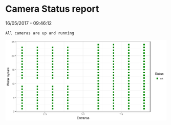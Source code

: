 Camera Status report
================
16/05/2017 - 09:46:12

    All cameras are up and running

![](camreport_files/figure-markdown_github/unnamed-chunk-2-1.png)
